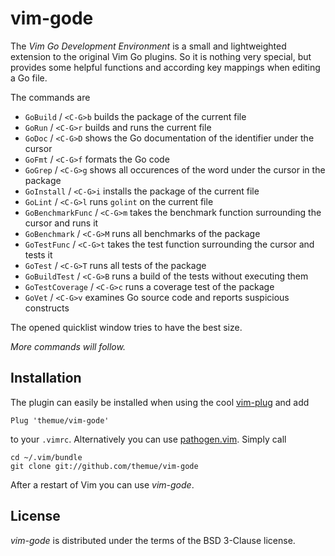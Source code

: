 # vim-gode

The *Vim Go Development Environment* is a small and lightweighted extension to the
original Vim Go plugins. So it is nothing very special, but provides some helpful
functions and according key mappings when editing a Go file.

The commands are

- `GoBuild` / `<C-G>b` builds the package of the current file
- `GoRun` / `<C-G>r` builds and runs the current file
- `GoDoc` / `<C-G>D` shows the Go documentation of the identifier under the cursor
- `GoFmt` / `<C-G>f` formats the Go code
- `GoGrep` / `<C-G>g` shows all occurences of the word under the cursor in the package
- `GoInstall` / `<C-G>i` installs the package of the current file
- `GoLint` / `<C-G>l` runs `golint` on the current file
- `GoBenchmarkFunc` / `<C-G>m` takes the benchmark function surrounding the cursor and runs it
- `GoBenchmark` / `<C-G>M` runs all benchmarks of the package
- `GoTestFunc` / `<C-G>t` takes the test function surrounding the cursor and tests it
- `GoTest` / `<C-G>T` runs all tests of the package
- `GoBuildTest` / `<C-G>B` runs a build of the tests without executing them
- `GoTestCoverage` / `<C-G>c` runs a coverage test of the package
- `GoVet` / `<C-G>v` examines Go source code and reports suspicious constructs

The opened quicklist window tries to have the best size.

*More commands will follow.*

## Installation

The plugin can easily be installed when using the cool [vim-plug](https://github.com/junegunn/vim-plug)
and add

    Plug 'themue/vim-gode'

to your `.vimrc`. Alternatively you can use [pathogen.vim](https://github.com/tpope/vim-pathogen).
Simply call

    cd ~/.vim/bundle
    git clone git://github.com/themue/vim-gode

After a restart of Vim you can use *vim-gode*.

## License

*vim-gode* is distributed under the terms of the BSD 3-Clause license.
